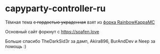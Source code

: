 # capyparty-controller-ru

Тёмная тема ~~с гордостью украденная~~ взят из [форка RainbowKappaMC](https://github.com/rainbowkappamc/suncracker0-tv)

Основный сайт форкнут с https://soafen.love


Больше спасибо TheDarkSid3r за дамп, Akira896, BurAndDev и Neep за помощь :)
